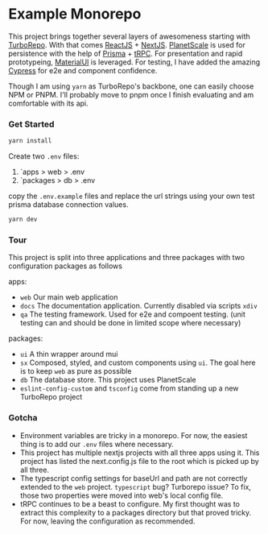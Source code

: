 # Example Monorepo
This project brings together several layers of awesomeness starting with [TurboRepo](https://turbo.build). With that comes [ReactJS](https://reactjs.org) + [NextJS](https://nextjs.org). [PlanetScale](https://planetscale.com) is used for persistence with the help of [Prisma](https://www.prisma.io) + [tRPC](https://trpc.io). For presentation and rapid prototypeing, [MaterialUI](https://mui.com) is leveraged. For testing, I have added the amazing [Cypress](https://www.cypress.io) for e2e and component confidence.

Though I am using `yarn` as TurboRepo's backbone, one can easily choose NPM or PNPM. I'll probably move to pnpm once I finish evaluating and am comfortable with its api.

### Get Started
```bash
yarn install
```

Create two `.env` files:
1) `apps > web > .env
2) `packages > db > .env

copy the `.env.example` files and replace the url strings using your own test prisma database connection values.

```bash
yarn dev
```

### Tour
This project is split into three applications and three packages with two configuration packages as follows

apps:
* `web` Our main web application
* `docs` The documentation application. Currently disabled via scripts `xdiv`
* `qa` The testing framework. Used for e2e and compoent testing. (unit testing can and should be done in limited scope where necessary)

packages: 
* `ui` A thin wrapper around mui
* `sx` Composed, styled, and custom components using `ui`. The goal here is to keep `web` as pure as possible
* `db` The database store. This project uses PlanetScale
* `eslint-config-custom` and `tsconfig` come from standing up a new TurboRepo project

### Gotcha
* Environment variables are tricky in a monorepo. For now, the easiest thing is to add our `.env` files where necessary.
* This project has multiple nextjs projects with all three apps using it. This project has listed the next.config.js file to the root which is picked up by all three.
* The typescript config settings for baseUrl and path are not correctly extended to the `web` project. `typescript` bug? Turborepo issue? To fix, those two properties were moved into web's local config file.
* tRPC continues to be a beast to configure. My first thought was to extract this complexity to a packages directory but that proved tricky. For now, leaving the configuration as recommended.
